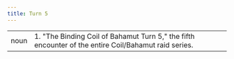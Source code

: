 ```yaml
---
title: Turn 5
---
```

| | |
| --- | --- |
| noun | 1.  	"The Binding Coil of Bahamut Turn 5," the fifth encounter of the entire Coil/Bahamut raid series.	|
